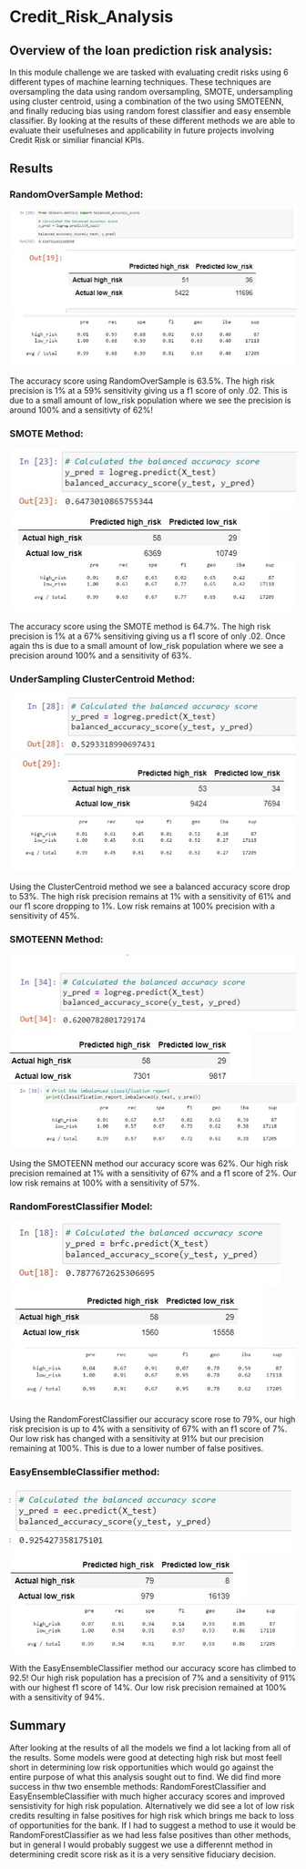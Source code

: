 # Credit_Risk_Analysis

## Overview of the loan prediction risk analysis:

In this module challenge we are tasked with evaluating credit risks using 6 different types of machine learning techniques. These techniques are oversampling the data using random oversampling, SMOTE, undersampling using cluster centroid, using a combination of the two using SMOTEENN, and finally reducing bias using random forest classifier and easy ensemble classifier. By looking at the results of these different methods we are able to evaluate their usefulneses and applicability in future projects involving Credit Risk or similiar financial KPIs. 

## Results

### RandomOverSample Method:
![](https://github.com/DanMarks12/Credit_Risk_Analysis/blob/main/JPG/RandomOversample/randomOversamp_accuracyscore.JPG)
![](https://github.com/DanMarks12/Credit_Risk_Analysis/blob/main/JPG/RandomOversample/randomOverSampler_confusionmatrix.JPG)
![](https://github.com/DanMarks12/Credit_Risk_Analysis/blob/main/JPG/RandomOversample/randomOversampler_classificationreport.JPG)

The accuracy score using RandomOverSample is 63.5%. The high risk precision is 1% at a 59% sensitivity giving us a f1 score of only .02. This is due to a small amount of low_risk population where we see the precision is around 100% and a sensitivty of 62%!


### SMOTE Method:
![](https://github.com/DanMarks12/Credit_Risk_Analysis/blob/main/JPG/SMOTE/SMOTE_accuracyscore.JPG)
![](https://github.com/DanMarks12/Credit_Risk_Analysis/blob/main/JPG/SMOTE/SMOTE_confussionmatrix.JPG)
![](https://github.com/DanMarks12/Credit_Risk_Analysis/blob/main/JPG/SMOTE/SMOTE_classificationreport.JPG)

The accuracy score using the SMOTE method is 64.7%. The high risk precision is 1% at a 67% sensitiving giving us a f1 score of only .02. Once again ths is due to a small amount of low_risk population where we see a precision around 100% and a sensitivity of 63%. 


### UnderSampling ClusterCentroid Method:
![](https://github.com/DanMarks12/Credit_Risk_Analysis/blob/main/JPG/clustercentroid/clustercentroid_accuracyscore.JPG)
![](https://github.com/DanMarks12/Credit_Risk_Analysis/blob/main/JPG/clustercentroid/clustercentroid_confusionmatrix.JPG)
![](https://github.com/DanMarks12/Credit_Risk_Analysis/blob/main/JPG/clustercentroid/clustercentroid_classificationreport.JPG)

Using the ClusterCentroid method we see a balanced accuracy score drop to 53%. The high risk precision remains at 1% with a sensitivity of 61% and our f1 score dropping to 1%. Low risk remains at 100% precision with a sensitivity of 45%.


### SMOTEENN Method:
![](https://github.com/DanMarks12/Credit_Risk_Analysis/blob/main/JPG/SMOTEENN/SMOTEENN_accuracyscore.JPG)
![](https://github.com/DanMarks12/Credit_Risk_Analysis/blob/main/JPG/SMOTEENN/SMOTEEN_confusionmatrix.JPG)
![](https://github.com/DanMarks12/Credit_Risk_Analysis/blob/main/JPG/SMOTEENN/SMOTEEN_classificationreport.JPG)

Using the SMOTEENN method our accuracy score was 62%. Our high risk precision remained at 1% with a sensitivity of 67% and a f1 score of 2%. Our low risk remains at 100% with a sensitivity of 57%.


### RandomForestClassifier Model: 
![](https://github.com/DanMarks12/Credit_Risk_Analysis/blob/main/JPG/randomforest/RandomForest_accuracyscore.JPG)
![](https://github.com/DanMarks12/Credit_Risk_Analysis/blob/main/JPG/randomforest/RandomForest_confusionmatrix.JPG)
![](https://github.com/DanMarks12/Credit_Risk_Analysis/blob/main/JPG/randomforest/RandomForest_classificationreport.JPG)

Using the RandomForestClassifier our accuracy score rose to 79%, our high risk precision is up to 4% with a sensitivity of 67% with an f1 score of 7%. Our low risk has changed with a sensitivity at 91% but our precision remaining at 100%. This is due to a lower number of false positives. 


### EasyEnsembleClassifier method:
![](https://github.com/DanMarks12/Credit_Risk_Analysis/blob/main/JPG/easyensemble/EasyEnsemble_accuracyscore.JPG)
![](https://github.com/DanMarks12/Credit_Risk_Analysis/blob/main/JPG/easyensemble/EasyEnsemble_confussionmatrix.JPG)
![](https://github.com/DanMarks12/Credit_Risk_Analysis/blob/main/JPG/easyensemble/EasyEnsemble_classificationreport.JPG)

With the EasyEnsembleClassifier method our accuracy score has climbed to 92.5! Our high risk population has a precision of 7% and a sensitivity of 91% with our highest f1 score of 14%. Our low risk precision remained at 100% with a sensitivity of 94%. 


## Summary
 After looking at the results of all the models we find a lot lacking from all of the results. Some models were good at detecting high risk but most feell short in determining low risk opportunities which would go against the entire purpose of what this analysis sought out to find. We did find more success in thw two ensemble methods: RandomForestClassifier and EasyEnsembleClassifier with much higher accuracy scores and improved sensistivity for high risk population. Alternatively we did see a lot of low risk credits resulting in false positives for high risk which brings me back to loss of opportunities for the bank. If I had to suggest a method to use it would be RandomForestClassifier as we had less false positives than other methods, but in general I would probably suggest we use a differennt method in determining credit score risk as it is a very sensitive fiduciary decision. 
